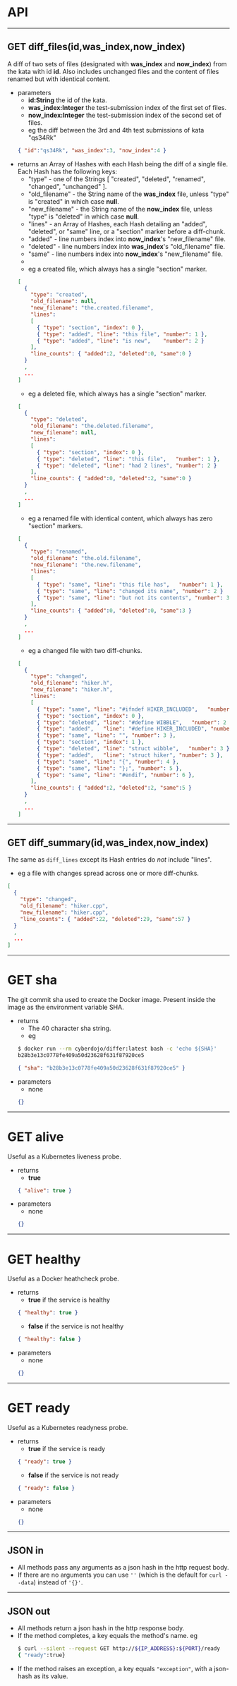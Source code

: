# API

- - - -
## GET diff_files(id,was_index,now_index)
A diff of two sets of files (designated with **was_index** and **now_index**) from the kata with id **id**.
Also includes unchanged files and the content of files renamed but with identical content.
- parameters
  * **id:String** the id of the kata.
  * **was_index:Integer** the test-submission index of the first set of files.
  * **now_index:Integer** the test-submission index of the second set of files.
  * eg the diff between the 3rd and 4th test submissions of kata "qs34Rk"
  ```json
  { "id":"qs34Rk", "was_index":3, "now_index":4 }
  ```
- returns an Array of Hashes with each Hash being the diff of a single file. Each Hash has the following keys:
  * "type" - one of the Strings [ "created", "deleted", "renamed", "changed", "unchanged" ].
  * "old_filename" - the String name of the **was_index** file, unless "type" is "created" in which case **null**.
  * "new_filename" - the String name of the **now_index** file, unless "type" is "deleted" in which case **null**.
  * "lines" - an Array of Hashes, each Hash detailing an "added", "deleted", or "same" line, or
    a "section" marker before a diff-chunk.
  * "added" - line numbers index into **now_index**'s "new_filename" file.
  * "deleted" - line numbers index into **was_index**'s "old_filename" file.
  * "same" - line numbers index into **now_index**'s "new_filename" file.
  *
  * eg a created file, which always has a single "section" marker.
  ```json
  [
    {
      "type": "created",
      "old_filename": null,
      "new_filename": "the.created.filename",
      "lines":
      [
        { "type": "section", "index": 0 },              
        { "type": "added", "line": "this file", "number": 1 },
        { "type": "added", "line": "is new",    "number": 2 }
      ],
      "line_counts": { "added":2, "deleted":0, "same":0 }
    }
    ,
    ...
  ]
  ```
  * eg a deleted file, which always has a single "section" marker.
  ```json
  [
    {
      "type": "deleted",
      "old_filename": "the.deleted.filename",
      "new_filename": null,
      "lines":
      [
        { "type": "section", "index": 0 },      
        { "type": "deleted", "line": "this file",   "number": 1 },
        { "type": "deleted", "line": "had 2 lines", "number": 2 }
      ],
      "line_counts": { "added":0, "deleted":2, "same":0 }
    }
    ,
    ...
  ]
  ```
  * eg a renamed file with identical content, which always has zero "section" markers.
  ```json
  [
    {
      "type": "renamed",
      "old_filename": "the.old.filename",
      "new_filename": "the.new.filename",
      "lines":
      [
        { "type": "same", "line": "this file has",   "number": 1 },
        { "type": "same", "line": "changed its name", "number": 2 }
        { "type": "same", "line": "but not its contents", "number": 3 }
      ],
      "line_counts": { "added":0, "deleted":0, "same":3 }
    }
    ,
    ...
  ]
  ```
  * eg a changed file with two diff-chunks.
  ```json
  [
    {
      "type": "changed",
      "old_filename": "hiker.h",
      "new_filename": "hiker.h",
      "lines":
      [
        { "type": "same", "line": "#ifndef HIKER_INCLUDED",   "number": 1 },
        { "type": "section", "index": 0 },              
        { "type": "deleted", "line": "#define WIBBLE",   "number": 2 },
        { "type": "added",   "line": "#define HIKER_INCLUDED", "number": 2 },
        { "type": "same", "line": "", "number": 3 },
        { "type": "section", "index": 1 },              
        { "type": "deleted", "line": "struct wibble",   "number": 3 },
        { "type": "added",   "line": "struct hiker", "number": 3 },
        { "type": "same", "line": "{", "number": 4 },        
        { "type": "same", "line": "};", "number": 5 },        
        { "type": "same", "line": "#endif", "number": 6 },        
      ],
      "line_counts": { "added":2, "deleted":2, "same":5 }
    }
    ,
    ...
  ]
  ```

- - - -
## GET diff_summary(id,was_index,now_index)
The same as `diff_lines` except its Hash entries do *not* include "lines".
* eg a file with changes spread across one or more diff-chunks.
```json
[
  {
    "type": "changed",
    "old_filename": "hiker.cpp",
    "new_filename": "hiker.cpp",
    "line_counts": { "added":22, "deleted":29, "same":57 }
  }
  ,
  ...
]
```


- - - -
# GET sha
The git commit sha used to create the Docker image.
Present inside the image as the environment variable SHA.
- returns
  * The 40 character sha string.
  * eg
  ```bash
  $ docker run --rm cyberdojo/differ:latest bash -c 'echo ${SHA}'
  b28b3e13c0778fe409a50d23628f631f87920ce5
  ```
  ```json
  { "sha": "b28b3e13c0778fe409a50d23628f631f87920ce5" }
  ```
- parameters
  * none
  ```json
  {}
  ```

- - - -
# GET alive
Useful as a Kubernetes liveness probe.
- returns
  * **true**
  ```json
  { "alive": true }
  ```
- parameters
  * none
  ```json
  {}
  ```

- - - -
# GET healthy
Useful as a Docker heathcheck probe.
- returns
  * **true** if the service is healthy
  ```json
  { "healthy": true }
  ```
  * **false** if the service is not healthy
  ```json
  { "healthy": false }
  ```
- parameters
  * none
  ```json
  {}
  ```

- - - -
# GET ready
Useful as a Kubernetes readyness probe.
- returns
  * **true** if the service is ready
  ```json
  { "ready": true }
  ```
  * **false** if the service is not ready
  ```json
  { "ready": false }
  ```
- parameters
  * none
  ```json
  {}
  ```

- - - -
## JSON in
- All methods pass any arguments as a json hash in the http request body.
- If there are no arguments you can use `''` (which is the default
  for `curl --data`) instead of `'{}'`.

- - - -
## JSON out      
- All methods return a json hash in the http response body.
- If the method completes, a key equals the method's name. eg
  ```bash
  $ curl --silent --request GET http://${IP_ADDRESS}:${PORT}/ready
  { "ready":true}
  ```
- If the method raises an exception, a key equals `"exception"`, with
  a json-hash as its value.
